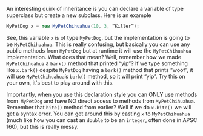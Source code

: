 An interesting quirk of inheritance is you can declare a variable of type superclass but create a new subclass. Here is an example

```java
MyPetDog x = new MyPetChihuahua(10, 3, “Killer”);
```

See, this variable `x` is of type `MyPetDog`, but the implementation is going to be `MyPetChihuahua`. This is really confusing, but basically you can use any public methods from `MyPetDog` but at runtime it will use the `MyPetChihuahua` implementation. What does that mean? Well, remember how we made `MyPetChihuahua` a `bark()` method that printed “yip”? If we type something like `x.bark()` despite `MyPetDog` having a `bark()` method that prints “woof”, it will use `MyPetChihuahua`’s `bark()` method, so it will print “yip”. Try this on your own, it's best to play around with this.

Importantly, when you use this declaration style you can ONLY use methods from` MyPetDog` and have NO direct access to methods from `MyPetChihuahua`. Remember that `bite()` method from earlier? Well if we do `x.bite()` we will get a syntax error. You can get around this by casting `x` to `MyPetChihuahua` (much like how you can cast an `double` to be an `integer`, often done in APSC 160), but this is really messy.
